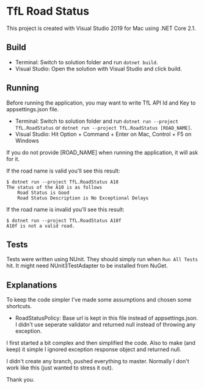 # TfL Road Status

This project is created with Visual Studio 2019 for Mac using .NET Core 2.1.

## Build
* Terminal: Switch to solution folder and run `dotnet build`. 
* Visual Studio: Open the solution with Visual Studio and click build.

## Running
Before running the application, you may want to write TfL API Id and Key to appsettings.json file. 

* Terminal: Switch to solution folder and run `dotnet run --project TfL.RoadStatus` or `dotnet run --project TfL.RoadStatus [ROAD_NAME]`.
* Visual Studio: Hit Option + Command + Enter on Mac, Control + F5 on Windows

If you do not provide [ROAD_NAME] when running the application, it will ask for it.

If the road name is valid you'll see this result:

```
$ dotnet run --project TfL.RoadStatus A10
The status of the A10 is as follows
    Road Status is Good
    Road Status Description is No Exceptional Delays
```

If the road name is invalid you'll see this result:

```
$ dotnet run --project TfL.RoadStatus A10f
A10f is not a valid road.
```


## Tests
Tests were written using NUnit. They should simply run when `Run All Tests` hit. It might need NUnit3TestAdapter to be installed from NuGet.

## Explanations
To keep the code simpler I've made some assumptions and chosen some shortcuts.

* RoadStatusPolicy: Base url is kept in this file instead of appsettings.json. I didn't use seperate validator and returned null instead of throwing any exception.

I first started a bit complex and then simplified the code. Also to make (and keep) it simple I ignored exception response object and returned null.

I didn't create any branch, pushed everything to master. Normally I don't work like this (just wanted to stress it out).

Thank you.
